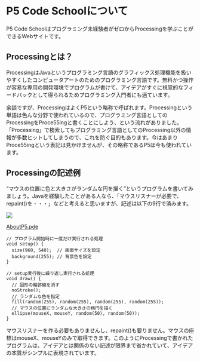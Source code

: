 # P5 Code Schoolについて

P5 Code Schoolはプログラミング未経験者がゼロからProcessingを学ぶことができるWebサイトです。

## Processingとは？

ProcessingはJavaというプログラミング言語のグラフィックス処理機能を扱いやすくしたコンピュータアートのためのプログラミング言語です。無料かつ操作が容易な専用の開発環境でプログラムが書けて、アイデアがすぐに視覚的なフィードバックとして得られるためプログラミング入門者にも適ています。

余談ですが、ProcessingはよくP5という略称で呼ばれます。Processingという単語は色んな分野で使われているので、プログラミング言語としてのProcessingをProce55ingと書くことにしよう、という流れがありました。「Processing」で検索してもプログラミング言語としてのProcessing以外の情報が多数ヒットしてしまうので、これを防ぐ目的もあります。今はあまりProce55ingという表記は見かけませんが、その略称であるP5は今も使われています。

## Processingの記述例

“マウスの位置に色と大きさがランダムな円を描く”というプログラムを書いてみましょう。Javaを経験したことがある人なら、「マウスリスナーが必要で、repaint()を・・・」などと考えると思いますが、記述は以下の9行で済みます。

![](/images/AboutP5/sketch01.jpg)

[AboutP5.pde](github:AboutP5/AboutP5.pde)

```processing
// プログラム開始時に一度だけ実行される処理
void setup() {
  size(960, 540);  // 画面サイズを設定
  background(255); // 背景色を設定
}

// setup実行後に繰り返し実行される処理
void draw() {
  // 図形の輪郭線を消す
  noStroke();
  // ランダムな色を指定
  fill(random(255), random(255), random(255), random(255));
  // マウスの位置にランダムな大きさの楕円を描く
  ellipse(mouseX, mouseY, random(50), random(50));
}
```

マウスリスナーを作る必要もありませんし、repaint()も要りません。マウスの座標はmouseX、mouseYのみで取得できます。このようにProcessingで書かれたプログラムは、アイデアとは関係のない記述が限界まで省かれていて、アイデアの本質がシンプルに表現されています。
